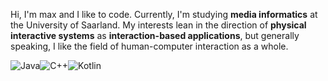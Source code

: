 Hi,
I'm max and I like to code. Currently, I'm studying **media informatics** at the University of Saarland. My interests lean in 
the direction of **physical interactive systems** as **interaction-based applications**, but generally speaking, I like the 
field of human-computer interaction as a whole.

![Java](https://img.shields.io/badge/java-%23ED8B00.svg?style=for-the-badge&logo=openjdk&logoColor=white)![C++](https://img.shields.io/badge/c++-%2300599C.svg?style=for-the-badge&logo=c%2B%2B&logoColor=white)![Kotlin](https://img.shields.io/badge/kotlin-%237F52FF.svg?style=for-the-badge&logo=kotlin&logoColor=white)
